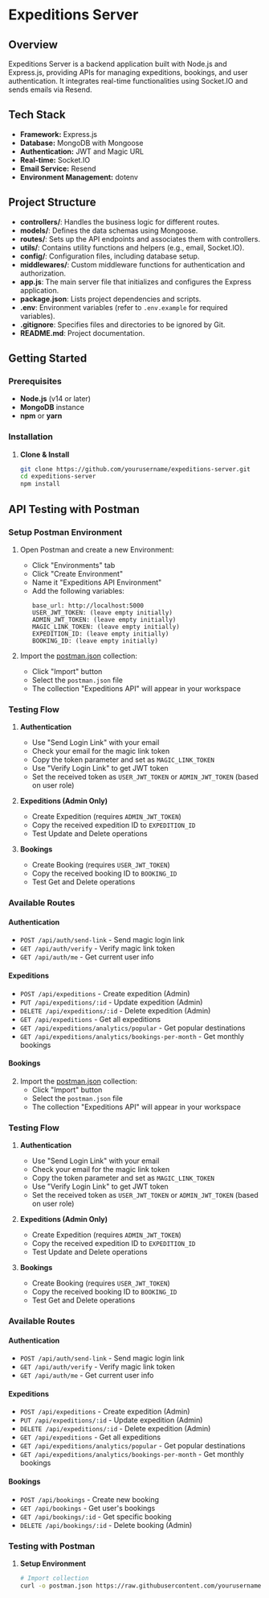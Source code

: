 # Expeditions Server

## Overview

Expeditions Server is a backend application built with Node.js and Express.js, providing APIs for managing expeditions, bookings, and user authentication. It integrates real-time functionalities using Socket.IO and sends emails via Resend.

## Tech Stack

- **Framework:** Express.js
- **Database:** MongoDB with Mongoose
- **Authentication:** JWT and Magic URL
- **Real-time:** Socket.IO
- **Email Service:** Resend
- **Environment Management:** dotenv

## Project Structure

- **controllers/**: Handles the business logic for different routes.
- **models/**: Defines the data schemas using Mongoose.
- **routes/**: Sets up the API endpoints and associates them with controllers.
- **utils/**: Contains utility functions and helpers (e.g., email, Socket.IO).
- **config/**: Configuration files, including database setup.
- **middlewares/**: Custom middleware functions for authentication and authorization.
- **app.js**: The main server file that initializes and configures the Express application.
- **package.json**: Lists project dependencies and scripts.
- **.env**: Environment variables (refer to `.env.example` for required variables).
- **.gitignore**: Specifies files and directories to be ignored by Git.
- **README.md**: Project documentation.

## Getting Started

### Prerequisites

- **Node.js** (v14 or later)
- **MongoDB** instance
- **npm** or **yarn**

### Installation

1. **Clone & Install**

   ```bash
   git clone https://github.com/yourusername/expeditions-server.git
   cd expeditions-server
   npm install

   ```

## API Testing with Postman

### Setup Postman Environment

1. Open Postman and create a new Environment:

   - Click "Environments" tab
   - Click "Create Environment"
   - Name it "Expeditions API Environment"
   - Add the following variables:
     ```
     base_url: http://localhost:5000
     USER_JWT_TOKEN: (leave empty initially)
     ADMIN_JWT_TOKEN: (leave empty initially)
     MAGIC_LINK_TOKEN: (leave empty initially)
     EXPEDITION_ID: (leave empty initially)
     BOOKING_ID: (leave empty initially)
     ```

2. Import the [postman.json](postman.json) collection:
   - Click "Import" button
   - Select the `postman.json` file
   - The collection "Expeditions API" will appear in your workspace

### Testing Flow

1. **Authentication**

   - Use "Send Login Link" with your email
   - Check your email for the magic link token
   - Copy the token parameter and set as `MAGIC_LINK_TOKEN`
   - Use "Verify Login Link" to get JWT token
   - Set the received token as `USER_JWT_TOKEN` or `ADMIN_JWT_TOKEN` (based on user role)

2. **Expeditions (Admin Only)**

   - Create Expedition (requires `ADMIN_JWT_TOKEN`)
   - Copy the received expedition ID to `EXPEDITION_ID`
   - Test Update and Delete operations

3. **Bookings**
   - Create Booking (requires `USER_JWT_TOKEN`)
   - Copy the received booking ID to `BOOKING_ID`
   - Test Get and Delete operations

### Available Routes

#### Authentication

- `POST /api/auth/send-link` - Send magic login link
- `GET /api/auth/verify` - Verify magic link token
- `GET /api/auth/me` - Get current user info

#### Expeditions

- `POST /api/expeditions` - Create expedition (Admin)
- `PUT /api/expeditions/:id` - Update expedition (Admin)
- `DELETE /api/expeditions/:id` - Delete expedition (Admin)
- `GET /api/expeditions` - Get all expeditions
- `GET /api/expeditions/analytics/popular` - Get popular destinations
- `GET /api/expeditions/analytics/bookings-per-month` - Get monthly bookings

#### Bookings

2. Import the [postman.json](postman.json) collection:
   - Click "Import" button
   - Select the `postman.json` file
   - The collection "Expeditions API" will appear in your workspace

### Testing Flow

1. **Authentication**

   - Use "Send Login Link" with your email
   - Check your email for the magic link token
   - Copy the token parameter and set as `MAGIC_LINK_TOKEN`
   - Use "Verify Login Link" to get JWT token
   - Set the received token as `USER_JWT_TOKEN` or `ADMIN_JWT_TOKEN` (based on user role)

2. **Expeditions (Admin Only)**

   - Create Expedition (requires `ADMIN_JWT_TOKEN`)
   - Copy the received expedition ID to `EXPEDITION_ID`
   - Test Update and Delete operations

3. **Bookings**
   - Create Booking (requires `USER_JWT_TOKEN`)
   - Copy the received booking ID to `BOOKING_ID`
   - Test Get and Delete operations

### Available Routes

#### Authentication

- `POST /api/auth/send-link` - Send magic login link
- `GET /api/auth/verify` - Verify magic link token
- `GET /api/auth/me` - Get current user info

#### Expeditions

- `POST /api/expeditions` - Create expedition (Admin)
- `PUT /api/expeditions/:id` - Update expedition (Admin)
- `DELETE /api/expeditions/:id` - Delete expedition (Admin)
- `GET /api/expeditions` - Get all expeditions
- `GET /api/expeditions/analytics/popular` - Get popular destinations
- `GET /api/expeditions/analytics/bookings-per-month` - Get monthly bookings

#### Bookings

- `POST /api/bookings` - Create new booking
- `GET /api/bookings` - Get user's bookings
- `GET /api/bookings/:id` - Get specific booking
- `DELETE /api/bookings/:id` - Delete booking (Admin)

### Testing with Postman

1. **Setup Environment**

   ```bash
   # Import collection
   curl -o postman.json https://raw.githubusercontent.com/yourusername/expeditions-server/main/postman.json

   ```
